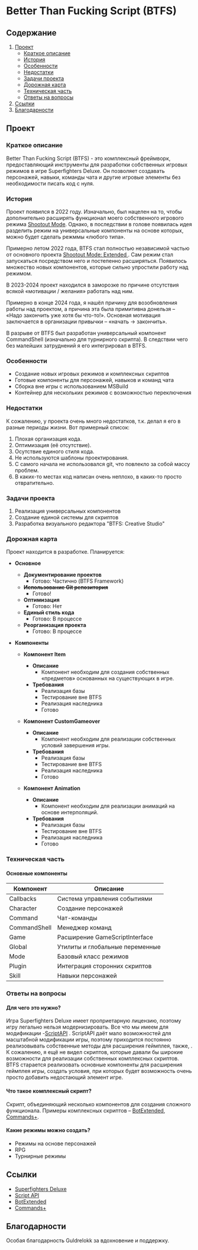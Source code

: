 # Better Than Fucking Script (BTFS)

## Содержание
1. [Проект](#проект)
   - [Краткое описание](#краткое-описание)
   - [История](#история)
   - [Особенности](#особенности)
   - [Недостатки](#недостатки)
   - [Задачи проекта](#задачи-проекта)
   - [Дорожная карта](#дорожная-карта)
   - [Техническая часть](#техническая-часть)
   - [Ответы на вопросы](#ответы-на-вопросы)
2. [Ссылки](#ссылки)
3. [Благодарности](#благодарности)

## Проект

### Краткое описание
Better Than Fucking Script (BTFS) - это комплексный фреймворк, предоставляющий инструменты для разработки собственных игровых режимов в игре Superfighters Deluxe. Он позволяет создавать персонажей, навыки, команды чата и другие игровые элементы без необходимости писать код с нуля.

### История
Проект появился в 2022 году. Изначально, был нацелен на то, чтобы дополнительно расширять функционал моего собственного игрового режима [Shootout Mode](obsidian://open?vault=KagimoJustice&file=Shootout). Однако, в последствии в голове появилась идея разделить режим на универсальные компоненты на основе которых, можно будет сделать режммы «любого типа».  

Примерно летом 2022 года, BTFS стал полностью независимой частью от основного проекта [Shootout Mode: Extended ](https://github.com/Kagimo1023/shootout-extended) . Сам режим стал запускаться посредством него и постепенно расширяться. Появилось множество новых компонентов, которые сильно упростили работу над режимом. 

В 2023-2024 проект находился в заморозке по причине отсутствия всякой «мотивации / желания» работать над ним.

Примерно в конце 2024 года, я нашёл причину для возобновления работы над проектом, а причина эта была примитивна донельзя – «Надо закончить уже хотя бы что-то!». Основная мотивация заключается в организации привычки – «начать -> закончить».

В разрыве от BTFS был разработан универсальный компонент CommandShell (изначально для турнирного скрипта). В следствии чего без малейших затруднений я его интегрировал в BTFS.

### Особенности
- Создание новых игровых режимов и комплексных скриптов
- Готовые компоненты для персонажей, навыков и команд чата
- Сборка вне игры с использованием MSBuild
- Контейнер для нескольких режимов с возможностью переключения

### Недостатки
К сожалению, у проекта очень много недостатков, т.к. делал я его в разные периоды жизни. Вот примерный список:

1. Плохая организация кода.
2. Оптимизация (её отсутствие).
3. Осутствие единого стиля кода.
4. Не используются шаблоны проектирования.
5. С самого начала не использовался git, что повлекло за собой массу проблем.
6. В каких-то местах код написан очень неплохо, в каких-то просто отвратительно.

### Задачи проекта
1. Реализация универсальных компонентов
2. Создание единой системы для скриптов
3. Разработка визуального редактора "BTFS: Creative Studio"

### Дорожная карта
Проект находится в разработке. Планируется:
- **Основное**
	- **Документирование проектов**
		- Готово: Частично (BTFS Framework)
	- ~~**Использование Git репозитория**~~
		- Готово!
	- **Оптимизация**
		- Готово: Нет
	- **Единый стиль кода**
		- Готово: В процессе
  - **Реорганизация проекта**
     - Готово: В процессе

- **Компоненты**
	- **Компонент Item**
		- **Описание**
			- Компонент необходим для создания собственных «предметов» основанных на существующих в игре.
		- **Требования**
			- Реализация базы
			- Тестирование вне BTFS
			- Реализация наследника
			- Готово
		
	- **Компонент CustomGameover**
		- **Описание**
			- Компонент необходим для реализации собственных условий завершения игры.
		- **Требования**
			- Реализация базы
			- Тестирование вне BTFS
			- Реализация наследника
			- Готово
	
	- **Компонент Animation**
		- **Описание**
			- Компонент необходим для реализации анимаций на основе интерполяций.
		- **Требования**
			- Реализация базы
			- Тестирование вне BTFS
			- Реализация наследника
			- Готово

### Техническая часть
#### Основные компоненты
| Компонент      | Описание |
|---------------|----------|
| Callbacks     | Система управления событиями |
| Character     | Создание персонажей |
| Command       | Чат-команды |
| CommandShell  | Менеджер команд |
| Game          | Расширение GameScriptInterface |
| Global        | Утилиты и глобальные переменные |
| Mode          | Базовый класс режимов |
| Plugin        | Интеграция сторонних скриптов |
| Skill         | Навыки персонажей |

### Ответы на вопросы
#### Для чего это нужно?
Игра Superfighters Deluxe имеет проприетарную лицензию, поэтому игру легально нельзя модернизировать. Все что мы имеем для модификации -[ScriptAPI](https://juansero29.github.io/SFDScripts/index.html) . ScriptAPI даёт мало возможностей для масштабной модификации игры, поэтому приходится постоянно реализовывать собственные методы для расширения геймплея, также, . К сожалению, я ещё не видел скриптов, которые давали бы широкие возможности для реализации собственных комплексных скриптов. BTFS старается реализовать основные компоненты для расширения геймплея игры, создать условия, при которых будет возможность очень просто добавить недостающий элемент игре.

#### Что такое комплексный скрипт?
Скрипт, объединяющий несколько компонентов для создания сложного функционала. Примеры комплексных скриптов – [BotExtended](https://github.com/NearHuscarl/BotExtended), [Commands+](https://steamcommunity.com/sharedfiles/filedetails/?id=1906413901).

#### Какие режимы можно создать?
- Режимы на основе персонажей
- RPG
- Турнирные режимы

## Ссылки
- [Superfighters Deluxe](https://www.mythologicinteractive.com)
- [Script API](https://juansero29.github.io/SFDScripts/index.html)
- [BotExtended](https://github.com/NearHuscarl/BotExtended)
- [Commands+](https://steamcommunity.com/sharedfiles/filedetails/?id=1906413901)

## Благодарности
Особая благодарность Guldrelokk за вдохновение и поддержку.
